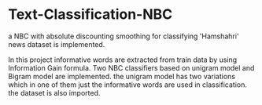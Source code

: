 # Text-Classification-NBC
a NBC with absolute discounting smoothing for classifying 'Hamshahri' news dataset is implemented.

In this project informative words are extracted from train data by using Information Gain formula.
Two NBC classifiers based on unigram model and Bigram model are implemented. the unigram model has two 
variations which in one of them just the informative words are used in classification.
the dataset is also imported.

